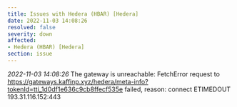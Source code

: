 ```yaml
---
title: Issues with Hedera (HBAR) [Hedera]
date: 2022-11-03 14:08:26
resolved: false
severity: down
affected:
- Hedera (HBAR) [Hedera]
section: issue
---
```


*2022-11-03 14:08:26* The gateway is unreachable: FetchError request to https://gateways.kaffinp.xyz/hedera/meta-info?tokenId=tti_1d0df1e636c9cb8ffecf535e failed, reason: connect ETIMEDOUT 193.31.116.152:443